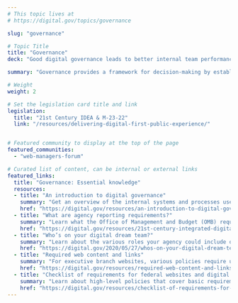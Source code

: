 ```yaml
---
# This topic lives at
# https://digital.gov/topics/governance

slug: "governance"

# Topic Title
title: "Governance"
deck: "Good digital governance leads to better internal team performance as well as better public digital experiences."

summary: "Governance provides a framework for decision-making by establishing standards and procedures and clarifying roles and responsibilities. Digital governance encompasses all aspects of website management and operation, including content, design, technical infrastructure, security, funding, and product, project, and program management."

# Weight
weight: 2

# Set the legislation card title and link
legislation:
  title: "21st Century IDEA & M-23-22"
  link: "/resources/delivering-digital-first-public-experience/"


# Featured community to display at the top of the page
featured_communities:
  - "web-managers-forum"

# Curated list of content, can be internal or external links
featured_links:
  title: "Governance: Essential knowledge"
  resources:
  - title: "An introduction to digital governance"
    summary: "Get an overview of the internal systems and processes used to manage digital presence."
    href: "https://digital.gov/resources/an-introduction-to-digital-governance/"
  - title: "What are agency reporting requirements?"
    summary: "Learn what the Office of Management and Budget (OMB) requires federal executive agencies to complete by September 2024; one year after  M-23-22 issuance."
    href: "https://digital.gov/resources/21st-century-integrated-digital-experience-act/#what-are-the-agency-reporting-requirements"
  - title: "Who’s on your digital dream team?"
    summary: "Learn about the various roles your agency could include on your web teams."
    href: "https://digital.gov/2020/05/27/whos-on-your-digital-dream-team/"
  - title: "Required web content and links"
    summary: "For executive branch websites, various policies require us to provide certain content, and provide links to content from specific places."
    href: "https://digital.gov/resources/required-web-content-and-links/"
  - title: "Checklist of requirements for federal websites and digital services"
    summary: "Learn about high-level policies that cover basic requirements for all websites and digital services."
    href: "https://digital.gov/resources/checklist-of-requirements-for-federal-digital-services/"
---
```


